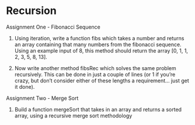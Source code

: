 # Recursion

Assignment One - Fibonacci Sequence

1. Using iteration, write a function fibs which takes a number and returns an array containing that many numbers from the fibonacci sequence. Using an example input of 8, this method should return the array [0, 1, 1, 2, 3, 5, 8, 13].

2. Now write another method fibsRec which solves the same problem recursively. This can be done in just a couple of lines (or 1 if you’re crazy, but don’t consider either of these lengths a requirement… just get it done).

Assignment Two - Merge Sort

1. Build a function mergeSort that takes in an array and returns a sorted array, using a recursive merge sort methodology

